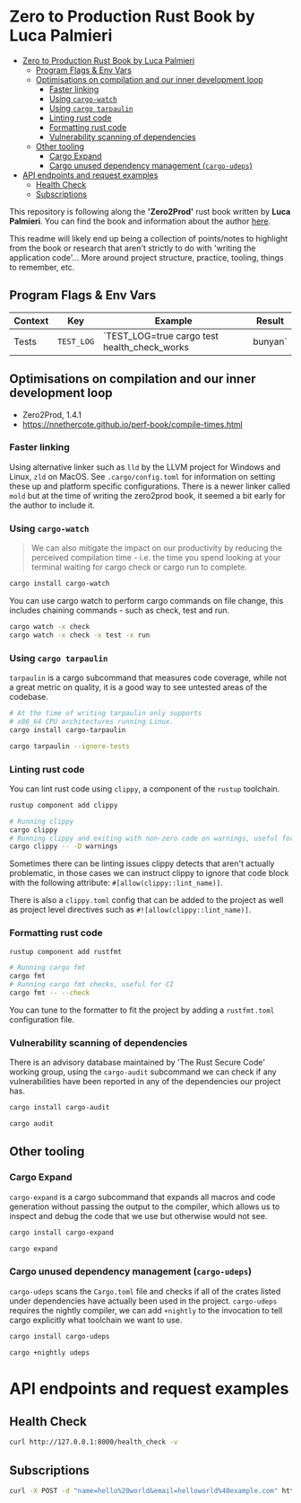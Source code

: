 # Zero to Production Rust Book by Luca Palmieri

<!-- Current Commit @ < 4.5.x -->

- [Zero to Production Rust Book by Luca Palmieri](#zero-to-production-rust-book-by-luca-palmieri)
  - [Program Flags \& Env Vars](#program-flags--env-vars)
  - [Optimisations on compilation and our inner development loop](#optimisations-on-compilation-and-our-inner-development-loop)
    - [Faster linking](#faster-linking)
    - [Using `cargo-watch`](#using-cargo-watch)
    - [Using `cargo tarpaulin`](#using-cargo-tarpaulin)
    - [Linting rust code](#linting-rust-code)
    - [Formatting rust code](#formatting-rust-code)
    - [Vulnerability scanning of dependencies](#vulnerability-scanning-of-dependencies)
  - [Other tooling](#other-tooling)
    - [Cargo Expand](#cargo-expand)
    - [Cargo unused dependency management (`cargo-udeps`)](#cargo-unused-dependency-management-cargo-udeps)
- [API endpoints and request examples](#api-endpoints-and-request-examples)
  - [Health Check](#health-check)
  - [Subscriptions](#subscriptions)

This repository is following along the **'Zero2Prod'** rust book written by **Luca Palmieri**. You can find the book and information about the author [here](https://www.zero2prod.com/).

This readme will likely end up being a collection of points/notes to highlight from the book or research that aren't strictly to do with 'writing the application code'... More around project structure, practice, tooling, things to remember, etc.

## Program Flags & Env Vars

| Context | Key        | Example                                                | Result                                                                   |
| ------- | ---------- | ------------------------------------------------------ | ------------------------------------------------------------------------ |
| Tests   | `TEST_LOG` | `TEST_LOG=true cargo test health_check_works | bunyan` | The tests will give trace/span output and pipe to bunyan for readability |


## Optimisations on compilation and our inner development loop

- Zero2Prod, 1.4.1
- https://nnethercote.github.io/perf-book/compile-times.html

### Faster linking

Using alternative linker such as `lld` by the LLVM project for Windows and Linux, `zld` on MacOS. See `.cargo/config.toml` for information on setting these up and platform specific configurations. There is a newer linker called `mold` but at the time of writing the zero2prod book, it seemed a bit early for the author to include it.

<!-- TODO: Check out `mold` -->

### Using `cargo-watch`

> We can also mitigate the impact on our productivity by reducing the perceived compilation time - i.e. the
time you spend looking at your terminal waiting for cargo check or cargo run to complete.

```sh
cargo install cargo-watch
```

You can use cargo watch to perform cargo commands on file change, this includes chaining commands - such as check, test and run.

```sh
cargo watch -x check
cargo watch -x check -x test -x run
```

### Using `cargo tarpaulin`

`tarpaulin` is a cargo subcommand that measures code coverage, while not a great metric on quality, it is a good way to see untested areas of the codebase.

```sh
# At the time of writing tarpaulin only supports
# x86_64 CPU architectures running Linux.
cargo install cargo-tarpaulin
```

```sh
cargo tarpaulin --ignore-tests
```

### Linting rust code

You can lint rust code using `clippy`, a component of the `rustup` toolchain.

```sh
rustup component add clippy
```

```sh
# Running clippy
cargo clippy
# Running clippy and exiting with non-zero code on warnings, useful for CI
cargo clippy -- -D warnings
```

Sometimes there can be linting issues clippy detects that aren't actually problematic, in those cases we can instruct clippy to ignore that code block with the following attribute: `#[allow(clippy::lint_name)]`.

There is also a `clippy.toml` config that can be added to the project as well as project level directives such as `#![allow(clippy::lint_name)]`.


### Formatting rust code

```sh
rustup component add rustfmt
```

```sh
# Running cargo fmt
cargo fmt
# Running cargo fmt checks, useful for CI
cargo fmt -- --check
```

You can tune to the formatter to fit the project by adding a `rustfmt.toml` configuration file.

### Vulnerability scanning of dependencies

There is an advisory database maintained by 'The Rust Secure Code' working group, using the `cargo-audit` subcommand we can check if any vulnerabilities have been reported in any of the dependencies our project has.

```sh
cargo install cargo-audit
```

```sh
cargo audit
```

## Other tooling

### Cargo Expand

`cargo-expand` is a cargo subcommand that expands all macros and code generation without passing the output to the compiler, which allows us to inspect and debug the code that we use but otherwise would not see.

```sh
cargo install cargo-expand

cargo expand
```

### Cargo unused dependency management (`cargo-udeps`)

`cargo-udeps` scans the `Cargo.toml` file and checks if all of the crates listed under dependencies have actually been used in the project. `cargo-udeps` requires the nightly compiler, we can add `+nightly` to the invocation to tell cargo explicitly what toolchain we want to use.

```sh
cargo install cargo-udeps

cargo +nightly udeps
```

# API endpoints and request examples

## Health Check

```sh
curl http://127.0.0.1:8000/health_check -v
```

## Subscriptions

```sh
curl -X POST -d "name=hello%20world&email=helloworld%40example.com" http://127.0.0.1:8000/subscriptions
```
